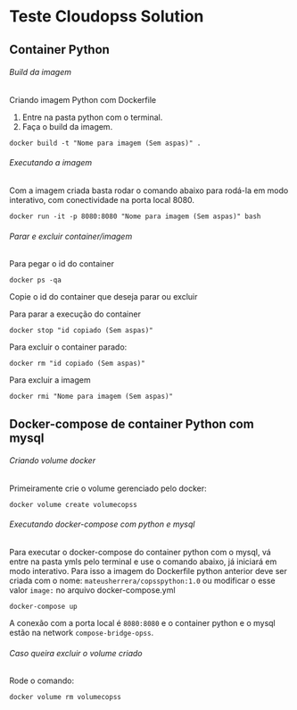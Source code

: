 # Teste Cloudopss Solution

## Container Python

###### Build da imagem

Criando imagem Python com Dockerfile
1. Entre na pasta python com o terminal.
2. Faça o build da imagem.

  `docker build -t "Nome para imagem (Sem aspas)" .`

###### Executando a imagem

Com a imagem criada basta rodar o comando abaixo para rodá-la em modo interativo, com conectividade na porta local 8080.

  `docker run -it -p 8080:8080 "Nome para imagem (Sem aspas)" bash`

###### Parar e excluir container/imagem

Para pegar o id do container

  `docker ps -qa`

Copie o id do container que deseja parar ou excluir

Para parar a execução do container

  `docker stop "id copiado (Sem aspas)"`
  
Para excluir o container parado:

  `docker rm "id copiado (Sem aspas)"`

Para excluir a imagem

  `docker rmi "Nome para imagem (Sem aspas)"`

## Docker-compose de container Python com mysql

###### Criando volume docker

Primeiramente crie o volume gerenciado pelo docker:

  `docker volume create volumecopss`

###### Executando docker-compose com python e mysql

Para executar o docker-compose do container python com o mysql, vá entre na pasta ymls pelo terminal e use o comando abaixo, já iniciará em modo interativo.
Para isso a imagem do Dockerfile python anterior deve ser criada com o nome: `mateusherrera/copsspython:1.0` ou modificar o esse valor `image:` no arquivo docker-compose.yml


  `docker-compose up`


A conexão com a porta local é `8080:8080` e o container python e o mysql estão na network `compose-bridge-opss`.

###### Caso queira excluir o volume criado

Rode o comando:

  `docker volume rm volumecopss`